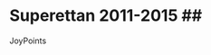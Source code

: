 # Superettan 2011-2015 ## <i class="fa-sharp fa-light fa-futbol" style="color: #FFD43B;"></i>
JoyPoints
